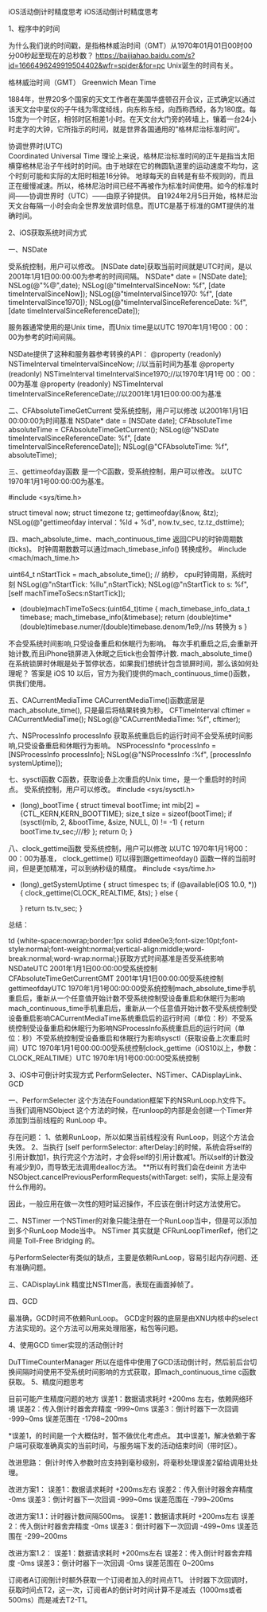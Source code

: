 iOS活动倒计时精度思考
iOS活动倒计时精度思考

1、程序中的时间

为什么我们说的时间戳，是指格林威治时间（GMT）从1970年01月01日00时00分00秒起至现在的总秒数？
https://baijiahao.baidu.com/s?id=1666496249919504402&wfr=spider&for=pc
Unix诞生的时间有关。

格林威治时间（GMT）
Greenwich Mean Time

1884年，世界20多个国家的天文工作者在美国华盛顿召开会议，正式确定以通过该天文台中星仪的子午线为零度经线，向东称东经，向西称西经，各为180度。每15度为一个时区，相邻时区相差1小时。在天文台大门旁的砖墙上，镶着一台24小时走字的大钟，它所指示的时间，就是世界各国通用的“格林尼治标准时间”。

协调世界时(UTC)  
Coordinated Universal Time
理论上来说，格林尼治标准时间的正午是指当太阳横穿格林尼治子午线时的时间。由于地球在它的椭圆轨道里的运动速度不均匀，这个时刻可能和实际的太阳时相差16分钟。 地球每天的自转是有些不规则的，而且正在缓慢减速。所以，格林尼治时间已经不再被作为标准时间使用。如今的标准时间——协调世界时（UTC）——由原子钟提供。 自1924年2月5日开始，格林尼治天文台每隔一小时会向全世界发放调时信息。而UTC是基于标准的GMT提供的准确时间。


2、iOS获取系统时间方式

一、NSDate

受系统控制，用户可以修改。
[NSDate date]获取当前时间就是UTC时间，是以2001年1月1日00:00:00为参考的时间间隔。
NSDate* date = [NSDate date];
NSLog(@"%@",date);
NSLog(@"timeIntervalSinceNow: %f", [date timeIntervalSinceNow]);
NSLog(@"timeIntervalSince1970: %f", [date timeIntervalSince1970]);
NSLog(@"timeIntervalSinceReferenceDate: %f", [date timeIntervalSinceReferenceDate]);

服务器通常使用的是Unix time，而Unix time是以UTC 1970年1月1号00：00：00为参考的时间间隔。

NSDate提供了这种和服务器参考转换的API：
@property (readonly) NSTimeInterval timeIntervalSinceNow; //以当前时间为基准 
@property (readonly) NSTimeInterval timeIntervalSince1970;//以1970年1月1号 00：00：00为基准 
@property (readonly) NSTimeInterval timeIntervalSinceReferenceDate;//以2001年1月1日00:00:00为基准


二、CFAbsoluteTimeGetCurrent
受系统控制，用户可以修改
以2001年1月1日00:00:00为时间基准
NSDate* date = [NSDate date]; 
CFAbsoluteTime absoluteTime = CFAbsoluteTimeGetCurrent(); 
NSLog(@"NSDate timeIntervalSinceReferenceDate: %f", [date timeIntervalSinceReferenceDate]); 
NSLog(@"CFAbsoluteTime: %f", absoluteTime);


三、gettimeofday函数
是一个C函数，受系统控制，用户可以修改。
以UTC 1970年1月1号00:00:00为基准。

#include <sys/time.h>

struct timeval now;
struct timezone tz;
gettimeofday(&now, &tz);
NSLog(@"gettimeofday interval：%ld + %d", now.tv_sec, tz.tz_dsttime);

四、mach_absolute_time、mach_continuous_time
返回CPU的时钟周期数(ticks)。
时钟周期数数可以通过mach_timebase_info() 转换成秒。
#include <mach/mach_time.h>

uint64_t nStartTick = mach_absolute_time(); // 纳秒， cpu时钟周期，系统时刻
NSLog(@"nStartTick: %llu",nStartTick);
NSLog(@"nStartTick to s: %f", [self machTimeToSecs:nStartTick]);


- (double)machTimeToSecs:(uint64_t)time
{
  mach_timebase_info_data_t timebase;
  mach_timebase_info(&timebase);
  return (double)time*(double)timebase.numer/(double)timebase.denom/1e9;//ns 转换为 s
}


不会受系统时间影响,只受设备重启和休眠行为影响。
每次手机重启之后,会重新开始计数,而且iPhone锁屏进入休眠之后tick也会暂停计数.
mach_absolute_time()在系统锁屏时休眠是处于暂停状态，如果我们想统计包含锁屏时间，那么该如何处理呢？
答案是 iOS 10 以后，官方为我们提供的mach_continuous_time()函数，供我们使用。

五、CACurrentMediaTime
CACurrentMediaTime()函数底层是mach_absolute_time(), 只是最后将结果转换为秒。
CFTimeInterval cftimer = CACurrentMediaTime();
NSLog(@"CACurrentMediaTime: %f", cftimer);


六、NSProcessInfo processInfo
获取系统重启后的运行时间不会受系统时间影响,只受设备重启和休眠行为影响。
NSProcessInfo *processInfo = [NSProcessInfo processInfo];
NSLog(@"NSProcessInfo :%f", [processInfo systemUptime]);


七、sysctl函数
C函数，获取设备上次重启的Unix time，是一个重启时的时间点。
受系统控制，用户可以修改。
#include <sys/sysctl.h>

- (long)_bootTime {
  struct timeval bootTime;
  int mib[2] = {CTL_KERN,KERN_BOOTTIME};
  size_t size = sizeof(bootTime);
  if (sysctl(mib, 2, &bootTime, &size, NULL, 0) != -1) {
    return bootTime.tv_sec;///秒
  };
  return 0;
}


八、clock_gettime函数
受系统控制，用户可以修改
以UTC 1970年1月1号00：00：00为基准，
 clock_gettime() 可以得到跟gettimeofday() 函数一样的当前时间，但是更加精准，可以到纳秒级的精度。 
#include <sys/time.h>

- (long)_getSystemUptime {
  struct timespec ts;
  if (@available(iOS 10.0, *)) {
    clock_gettime(CLOCK_REALTIME, &ts);
  } else {
     
  }
  return ts.tv_sec;
}


总结：
<!--br {mso-data-placement:same-cell;}--> td {white-space:nowrap;border:1px solid #dee0e3;font-size:10pt;font-style:normal;font-weight:normal;vertical-align:middle;word-break:normal;word-wrap:normal;}获取方式时间基准是否受系统影响NSDateUTC 2001年1月1日00:00:00受系统控制CFAbsoluteTimeGetCurrentGMT 2001年1月1日00:00:00受系统控制gettimeofdayUTC 1970年1月1号00:00:00受系统控制mach_absolute_time手机重启后，重新从一个任意值开始计数不受系统控制受设备重启和休眠行为影响mach_continuous_time手机重启后，重新从一个任意值开始计数不受系统控制受设备重启影响CACurrentMediaTime系统重启后的运行时间（单位：秒）不受系统控制受设备重启和休眠行为影响NSProcessInfo系统重启后的运行时间（单位：秒）不受系统控制受设备重启和休眠行为影响sysctl（获取设备上次重启时间）UTC 1970年1月1号00:00:00受系统控制clock_gettime（iOS10以上，参数：CLOCK_REALTIME）UTC 1970年1月1号00:00:00受系统控制

3、iOS中可倒计时实现方式
PerformSelecter、NSTimer、CADisplayLink、GCD

一、PerformSelecter
这个方法在Foundation框架下的NSRunLoop.h文件下。
当我们调用NSObject 这个方法的时候，在runloop的内部是会创建一个Timer并添加到当前线程的 RunLoop 中。
 
存在问题：
1、依赖RunLoop，所以如果当前线程没有 RunLoop，则这个方法会失效。
2、当执行 [self performSelector: afterDelay:]的时候，系统会将self的引用计数加1，执行完这个方法时，才会将self的引用计数减1。所以self的计数没有减少到0，而导致无法调用dealloc方法。
**所以有时我们会在deinit 方法中 NSObject.cancelPreviousPerformRequests(withTarget: self)，实际上是没有什么作用的。

因此，一般应用在做一次性的短时延迟操作，不应该在倒计时这方法使用它。

二、NSTimer
一个NSTimer的对象只能注册在一个RunLoop当中，但是可以添加到多个RunLoop Mode当中。 
NSTimer 其实就是 CFRunLoopTimerRef，他们之间是 Toll-Free Bridging 的。

与PerformSelecter有类似的缺点，主要是依赖RunLoop，容易引起内存问题、还有准确问题。

三、CADisplayLink
精度比NSTImer高，表现在画面掉帧了。


四、GCD

最准确，GCD时间不依赖RunLoop。
GCD定时器的底层是由XNU内核中的select方法实现的。这个方法可以用来处理阻塞，粘包等问题。

4、使用GCD timer实现的活动倒计时

DuTTimeCounterManager
所以在组件中使用了GCD活动倒计时，然后前后台切换间隔时间使用不受系统时间影响的方式获取，即mach_continuous_time   c函数获取。
5、精度问题思考

目前可能产生精度问题的地方
误差1：数据请求耗时                        +200ms 左右，依赖网络环境
误差2：传入倒计时器舍弃精度         -999~0ms
误差3：倒计时器下一次回调            -999~0ms
误差范围在                                         -1798~200ms

*误差1，的时间是一个大概估时，暂不做优化考虑点。
其中误差1，解决依赖于客户端可获取准确真实的当前时间，与服务端下发的活动结束时间（带时区）。

改进思路：
倒计时传入参数时应支持到毫秒级别，将毫秒处理误差2留给调用处处理。

改进方案1：
误差1：数据请求耗时                        +200ms左右
误差2：传入倒计时器舍弃精度        -0ms
误差3：倒计时器下一次回调            -999~0ms
误差范围在                                         -799~200ms

改进方案1.1：计时器计数间隔500ms。
误差1：数据请求耗时                        +200ms左右
误差2：传入倒计时器舍弃精度        -0ms
误差3：倒计时器下一次回调            -499~0ms
误差范围在                                        -299~200ms

改进方案1.2：
误差1：数据请求耗时                        +200ms左右
误差2：传入倒计时器舍弃精度        -0ms
误差3：倒计时器下一次回调            -0ms
误差范围在                                        0~200ms

订阅者A订阅倒计时额外获取一个订阅者加入的时间点T1。
计时器下次回调时，获取时间点T2，这一次，订阅者A的倒计时时间计算不是减去（1000ms或者500ms）而是减去T2-T1。






